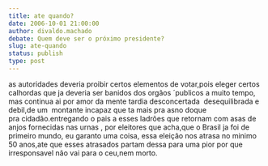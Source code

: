 ```yaml
---
title: ate quando?
date: 2006-10-01 21:00:00
author: divaldo.machado
debate: Quem deve ser o próximo presidente?
slug: ate-quando
status: publish 
type: post
---
```


as autoridades deveria proibir certos elementos de votar,pois eleger certos calhordas que ja deveria ser banidos dos orgãos ´publicos a muito tempo, mas continua ai por amor da mente tardia desconcertada  desequilibrada e debil,de um  montante incapaz que ta mais pra asno doque pra cidadão.entregando o pais a esses ladrões que retornam com asas de anjos fornecidas nas urnas , por eleitores que acha,que o Brasil ja foi de primeiro mundo, eu garanto uma coisa, essa eleição nos atrasa no minimo 50 anos,ate que esses atrasados partam dessa para uma pior por que irresponsavel não vai para o ceu,nem morto.


  


 


 


 


